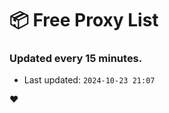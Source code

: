# :package: Free Proxy List
### Updated every 15 minutes.

- Last updated: `2024-10-23 21:07`

:heart:
